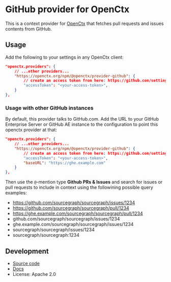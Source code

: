 # GitHub provider for OpenCtx

This is a context provider for [OpenCtx](https://openctx.org) that fetches pull requests and issues contents from GitHub.

## Usage

Add the following to your settings in any OpenCtx client:

```json
"openctx.providers": {
    // ...other providers...
    "https://openctx.org/npm/@openctx/provider-github": {
        // create an access token from here: https://github.com/settings/tokens/new?scopes=repo
        "accessToken": "<your-access-token>",
    }
},
```

### Usage with other GitHub instances

By default, this provider talks to GitHub.com. Add the URL to your GitHub Enterprise Server or GitHub AE instance to the configuration to point this openctx provider at that:

```json
"openctx.providers": {
    // ...other providers...
    "https://openctx.org/npm/@openctx/provider-github": {
        // create an access token from here: https://github.com/settings/tokens/new?scopes=repo
        "accessToken": "<your-access-token>",
        "baseURL": "https://ghe.example.com"
    }
},
```

Then use the `@`-mention type **Github PRs & Issues** and search for issues or pull requests to include in context using the followining possible query examples:

- <https://github.com/sourcegraph/sourcegraph/issues/1234>
- <https://github.com/sourcegraph/sourcegraph/pull/1234>
- <https://ghe.example.com/sourcegraph/sourcegraph/pull/1234>
- github.com/sourcegraph/sourcegraph/issues/1234
- ghe.example.com/sourcegraph/sourcegraph/issues/1234
- sourcegraph/sourcegraph/issues/1234
- sourcegraph/sourcegraph:1234

## Development

- [Source code](https://sourcegraph.com/github.com/sourcegraph/openctx/-/tree/provider/github)
- [Docs](https://openctx.org/docs/providers/github)
- License: Apache 2.0
